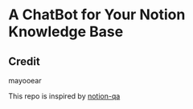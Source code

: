 # A ChatBot for Your Notion Knowledge Base

## Credit

mayooear

This repo is inspired by [notion-qa](https://github.com/hwchase17/notion-qa)
